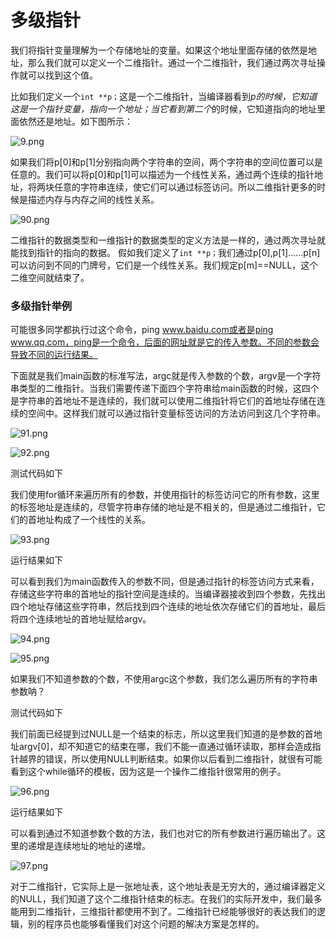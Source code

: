 # 多级指针

我们将指针变量理解为一个存储地址的变量。如果这个地址里面存储的依然是地址，那么我们就可以定义一个二维指针。通过一个二维指针，我们通过两次寻址操作就可以找到这个值。

比如我们定义一个`int **p；`这是一个二维指针，当编译器看到*p的时候，它知道这是一个指针变量，指向一个地址；当它看到第二个*的时候，它知道指向的地址里面依然还是地址。如下图所示：

![9.png](http://www.maiziedu.com/uploads/new_img/QYJ5SYbClodjVKBug4.png)

如果我们将p[0]和p[1]分别指向两个字符串的空间，两个字符串的空间位置可以是任意的。我们可以将p[0]和p[1]可以描述为一个线性关系，通过两个连续的指针地址，将两块任意的字符串连续，使它们可以通过标签访问。所以二维指针更多的时候是描述内存与内存之间的线性关系。

![90.png](http://www.maiziedu.com/uploads/new_img/ssQaUQChc6zJn8aVBw.png)

二维指针的数据类型和一维指针的数据类型的定义方法是一样的，通过两次寻址就能找到指针的指向的数据。  假如我们定义了`int **p；`我们通过p[0],p[1]……p[n]可以访问到不同的门牌号，它们是一个线性关系。我们规定p[m]==NULL，这个二维空间就结束了。

### 多级指针举例

可能很多同学都执行过这个命令，ping www.baidu.com或者是ping www.qq.com，ping是一个命令，后面的网址就是它的传入参数。不同的参数会导致不同的运行结果。

下面就是我们main函数的标准写法，argc就是传入参数的个数，argv是一个字符串类型的二维指针。当我们需要传递下面四个字符串给main函数的时候，这四个是字符串的首地址不是连续的，我们就可以使用二维指针将它们的首地址存储在连续的空间中。这样我们就可以通过指针变量标签访问的方法访问到这几个字符串。

![91.png](http://www.maiziedu.com/uploads/new_img/GLvDlU2C5JMi7vHXuc.png)

![92.png](http://www.maiziedu.com/uploads/new_img/qhYABwEVWmvvjKnWMA.png)

测试代码如下

我们使用for循环来遍历所有的参数，并使用指针的标签访问它的所有参数，这里的标签地址是连续的，尽管字符串存储的地址是不相关的，但是通过二维指针，它们的首地址构成了一个线性的关系。

![93.png](http://www.maiziedu.com/uploads/new_img/spY6J8CkvDIaJq4uxF.png)

运行结果如下

可以看到我们为main函数传入的参数不同，但是通过指针的标签访问方式来看，存储这些字符串的首地址的指针空间是连续的。当编译器接收到四个参数，先找出四个地址存储这些字符串，然后找到四个连续的地址依次存储它们的首地址，最后将四个连续地址的首地址赋给argv。

![94.png](http://www.maiziedu.com/uploads/new_img/da22SG6gqBNwJUBFLW.png)

![95.png](http://www.maiziedu.com/uploads/new_img/WpKhKO5adcKeaZLcw8.png)  

如果我们不知道参数的个数，不使用argc这个参数，我们怎么遍历所有的字符串参数呐？

测试代码如下

我们前面已经提到过NULL是一个结束的标志，所以这里我们知道的是参数的首地址argv[0]，却不知道它的结束在哪，我们不能一直通过循环读取，那样会造成指针越界的错误，所以使用NULL判断结束。如果你以后看到二维指针，就很有可能看到这个while循环的模板，因为这是一个操作二维指针很常用的例子。

![96.png](http://www.maiziedu.com/uploads/new_img/5e1Q3kkFn1C98oTdMN.png)

运行结果如下

可以看到通过不知道参数个数的方法，我们也对它的所有参数进行遍历输出了。这里的递增是连续地址的地址的递增。

![97.png](http://www.maiziedu.com/uploads/new_img/nUtlZFxMVpsDTuqgiN.png)

对于二维指针，它实际上是一张地址表，这个地址表是无穷大的，通过编译器定义的NULL，我们知道了这个二维指针结束的标志。在我们的实际开发中，我们最多能用到二维指针，三维指针都使用不到了。二维指针已经能够很好的表达我们的逻辑，别的程序员也能够看懂我们对这个问题的解决方案是怎样的。